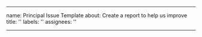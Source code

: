 
---
name: Principal Issue Template
about: Create a report to help us improve
title: ''
labels: ''
assignees: ''

---
